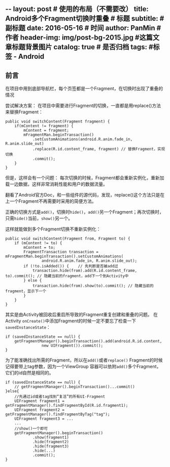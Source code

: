 --
layout:     post                            # 使用的布局（不需要改）
title:      Android多个Fragment切换时重叠             # 标题
subtitle:      #副标题
date:       2016-05-16                      # 时间
author:     PanMin                              # 作者
header-img: img/post-bg-2015.jpg            #这篇文章标题背景图片
catalog: true                               # 是否归档
tags:                                       #标签
    - Android 
---



## 前言

在项目中用到底部导航栏，每个页签都是一个Fragment，在切换时出现了重叠的情况

尝试解决方案：
在项目中需要进行Fragment的切换，一直都是用replace()方法来替换Fragment：
```
public void switchContent(Fragment fragment) {
    if(mContent != fragment) {
        mContent = fragment;
        mFragmentMan.beginTransaction()
            .setCustomAnimations(android.R.anim.fade_in, R.anim.slide_out)
            .replace(R.id.content_frame, fragment) // 替换Fragment，实现切换
            .commit();
    }
}
```

但是，这样会有一个问题：
每次切换的时候，Fragment都会重新实例化，重新加载一边数据，这样非常消耗性能和用户的数据流量。

翻看了Android官方Doc，和一些组件的源代码，发现，replace()这个方法只是在上一个Fragment不再需要时采用的简便方法。

正确的切换方式是`add()`，切换时`hide()`，`add()`另一个Fragment；再次切换时，只需`hide()`当前，`show()`另一个。

这样就能做到多个Fragment切换不重新实例化：
```
public void switchContent(Fragment from, Fragment to) {
    if (mContent != to) {
        mContent = to;
        FragmentTransaction transaction = mFragmentMan.beginTransaction().setCustomAnimations(
                android.R.anim.fade_in, R.anim.slide_out);
        if (!to.isAdded()) {	// 先判断是否被add过
            transaction.hide(from).add(R.id.content_frame, to).commit(); // 隐藏当前的fragment，add下一个到Activity中
        } else {
            transaction.hide(from).show(to).commit(); // 隐藏当前的fragment，显示下一个
        }
    }
}
```

其实是由Activity被回收后重启所导致的Fragment重复创建和重叠的问题。
在Activity `onCreate()`中添加Fragment的时候一定不要忘了检查一下`savedInstanceState`：
```
if (savedInstanceState == null) {
    getFragmentManager().beginTransaction().add(android.R.id.content,
                new UIFragment()).commit();
}
```
为了能准确找出所需的Fragment，所以在`add()`或者`replace()` Fragment的时候记得要带上tag参数，因为一个ViewGroup 容器可以依附`add()`多个Fragment，它们的id自然是相同的。
```
if (savedInstanceState == null) {
    // getFragmentManager().beginTransaction()...commit()
}else{
	//先通过id或者tag找到“复活”的所有UI-Fragment
	UIFragment fragment1 = getFragmentManager().findFragmentById(R.id.fragment1);
	UIFragment fragment2 = getFragmentManager().findFragmentByTag("tag");
	UIFragment fragment3 = ...
	...
	//show()一个即可
	getFragmentManager().beginTransaction()
	        .show(fragment1)
	        .hide(fragment2)
	        .hide(fragment3)
	        .hide(...)
	        .commit();
}
```